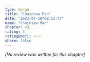 ```yaml
---
type: manga
title: "Chainsaw Man"
date: "2023-04-18T08:53:42"
name: "Chainsaw Man"
chapter: 43
rating: 3
ratingEmoji: ⭐️⭐️⭐️
share: false
---
```


_[No review was written for this chapter]_
